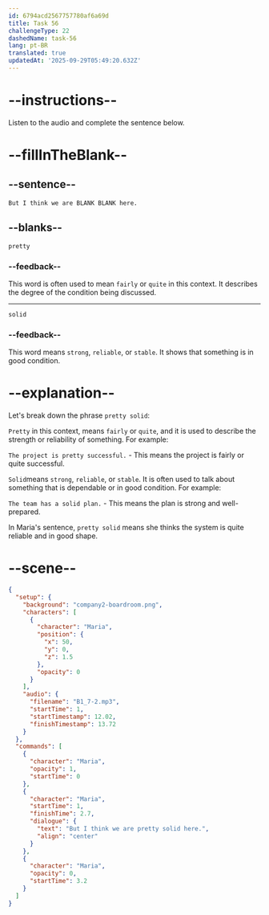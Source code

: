 ```yaml
---
id: 6794acd2567757780af6a69d
title: Task 56
challengeType: 22
dashedName: task-56
lang: pt-BR
translated: true
updatedAt: '2025-09-29T05:49:20.632Z'
---
```

<!-- (Audio) Maria: But I think we are pretty solid here. -->

# --instructions--

Listen to the audio and complete the sentence below.

# --fillInTheBlank--

## --sentence--

`But I think we are BLANK BLANK here.`

## --blanks--

`pretty`

### --feedback--

This word is often used to mean `fairly` or `quite` in this context. It describes the degree of the condition being discussed.

---

`solid`

### --feedback--

This word means `strong`, `reliable`, or `stable`. It shows that something is in good condition.

# --explanation--

Let's break down the phrase `pretty solid`:  

`Pretty` in this context, means `fairly` or `quite`, and it is used to describe the strength or reliability of something. For example:  

`The project is pretty successful.` - This means the project is fairly or quite successful.  

`Solid`means `strong`, `reliable`, or `stable`. It is often used to talk about something that is dependable or in good condition. For example:  

`The team has a solid plan.` - This means the plan is strong and well-prepared.  

In Maria's sentence, `pretty solid` means she thinks the system is quite reliable and in good shape.

# --scene--

```json
{
  "setup": {
    "background": "company2-boardroom.png",
    "characters": [
      {
        "character": "Maria",
        "position": {
          "x": 50,
          "y": 0,
          "z": 1.5
        },
        "opacity": 0
      }
    ],
    "audio": {
      "filename": "B1_7-2.mp3",
      "startTime": 1,
      "startTimestamp": 12.02,
      "finishTimestamp": 13.72
    }
  },
  "commands": [
    {
      "character": "Maria",
      "opacity": 1,
      "startTime": 0
    },
    {
      "character": "Maria",
      "startTime": 1,
      "finishTime": 2.7,
      "dialogue": {
        "text": "But I think we are pretty solid here.",
        "align": "center"
      }
    },
    {
      "character": "Maria",
      "opacity": 0,
      "startTime": 3.2
    }
  ]
}
```
